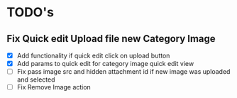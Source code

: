 # TODO's

## Fix Quick edit Upload file new Category Image
- [x] Add functionality if quick edit click on upload button
- [x] Add params to quick edit for category image quick edit view
- [ ] Fix pass image src and hidden attachment id if new image was uploaded and selected
- [ ] Fix Remove Image action